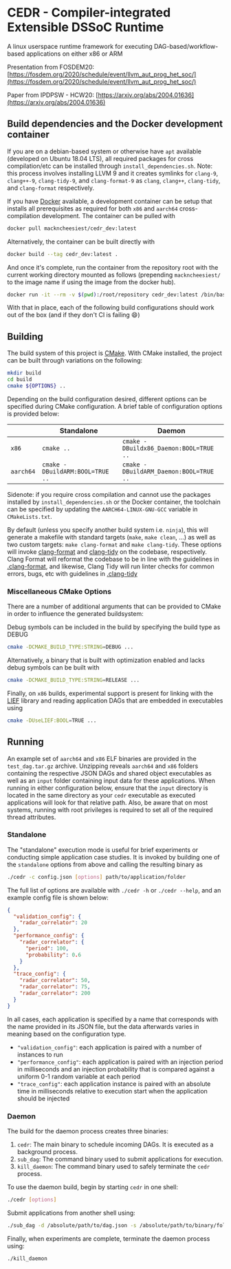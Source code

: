 # CEDR - Compiler-integrated Extensible DSSoC Runtime
A linux userspace runtime framework for executing DAG-based/workflow-based applications on either x86 or ARM

Presentation from FOSDEM20: [https://fosdem.org/2020/schedule/event/llvm_aut_prog_het_soc/](https://fosdem.org/2020/schedule/event/llvm_aut_prog_het_soc/)

Paper from IPDPSW - HCW20: [https://arxiv.org/abs/2004.01636](https://arxiv.org/abs/2004.01636)

## Build dependencies and the Docker development container
If you are on a debian-based system or otherwise have `apt` available (developed on Ubuntu 18.04 LTS), all required packages for cross compilation/etc can be installed through `install_dependencies.sh`.
Note: this process involves installing LLVM 9 and it creates symlinks for `clang-9`, `clang++-9`, `clang-tidy-9`, and `clang-format-9` as `clang`, `clang++`, `clang-tidy`, and `clang-format` respectively.

If you have [Docker](https://www.docker.com) available, a development container can be setup that installs all prerequisites as required for both `x86` and `aarch64` cross-compilation development. 
The container can be pulled with
```bash
docker pull mackncheesiest/cedr_dev:latest
```
Alternatively, the container can be built directly with
```bash
docker build --tag cedr_dev:latest .
```
And once it's complete, run the container from the repository root with the current working directory mounted as follows (prepending `mackncheesiest/` to the image name if using the image from the docker hub).
```bash
docker run -it --rm -v $(pwd):/root/repository cedr_dev:latest /bin/bash
```
With that in place, each of the following build configurations should work out of the box (and if they don't CI is failing 😄)

## Building

The build system of this project is [CMake](https://cmake.org/). With CMake installed, the project can be built through variations on the following:
```bash
mkdir build
cd build
cmake ${OPTIONS} ..
```

Depending on the build configuration desired, different options can be specified during CMake configuration. A brief table of configuration options is provided below:

|         |             Standalone          | Daemon                                 |
|---------|---------------------------------|----------------------------------------|
| `x86`     | `cmake ..`                      | `cmake -DBuildx86_Daemon:BOOL=TRUE ..` |
| `aarch64` | `cmake -DBuildARM:BOOL=TRUE ..` | `cmake -DBuildARM_Daemon:BOOL=TRUE ..` |

Sidenote: if you require cross compilation and cannot use the packages installed by `install_dependencies.sh` or the Docker container, the toolchain can be specified by updating the `AARCH64-LINUX-GNU-GCC` variable in `CMakeLists.txt`. 

By default (unless you specify another build system i.e. `ninja`), this will generate a makefile with standard targets (`make`, `make clean`, ...) as well as two custom targets: `make clang-format` and `make clang-tidy`. 
These options will invoke [clang-format](https://clang.llvm.org/docs/ClangFormat.html) and [clang-tidy](https://clang.llvm.org/extra/clang-tidy/) on the codebase, respectively.
Clang Format will reformat the codebase to be in line with the guidelines in [.clang-format](.clang-format), and likewise, Clang Tidy will run linter checks for common errors, bugs, etc with guidelines in [.clang-tidy](.clang-tidy)

### Miscellaneous CMake Options
There are a number of additional arguments that can be provided to CMake in order to influence the generated buildsystem:

Debug symbols can be included in the build by specifying the build type as DEBUG
```bash
cmake -DCMAKE_BUILD_TYPE:STRING=DEBUG ...
```

Alternatively, a binary that is built with optimization enabled and lacks debug symbols can be built with
```bash
cmake -DCMAKE_BUILD_TYPE:STRING=RELEASE ...
```

Finally, on `x86` builds, experimental support is present for linking with the [LIEF](https://lief.quarkslab.com/) library and reading application DAGs that are embedded in executables using
```bash
cmake -DUseLIEF:BOOL=TRUE ...
```

## Running

An example set of `aarch64` and `x86` ELF binaries are provided in the `test_dag.tar.gz` archive.
Unzipping reveals `aarch64` and `x86` folders containing the respective JSON DAGs and shared object executables as well as an `input` folder containing input data for these applications.
When running in either configuration below, ensure that the `input` directory is located in the same directory as your `cedr` executable as executed applications will look for that relative path.
Also, be aware that on most systems, running with root privileges is required to set all of the required thread attributes. 

### Standalone
The "standalone" execution mode is useful for brief experiments or conducting simple application case studies.
It is invoked by building one of the `standalone` options from above and calling the resulting binary as

```bash
./cedr -c config.json [options] path/to/application/folder
```

The full list of options are available with `./cedr -h` or `./cedr --help`, and an example config file is shown below:
```json
{
  "validation_config": {
    "radar_correlator": 20
  },
  "performance_config": {
    "radar_correlator": {
      "period": 100,
      "probability": 0.6
    }
  },
  "trace_config": {
    "radar_correlator": 50,
    "radar_correlator": 75,
    "radar_correlator": 200
  }
}
```

In all cases, each application is specified by a name that corresponds with the name provided in its JSON file, but the data afterwards varies in meaning based on the configuration type.

- `"validation_config"`: each application is paired with a number of instances to run
- `"performance_config"`: each application is paired with an injection period in milliseconds and an injection probability that is compared against a uniform 0-1 random variable at each period
- `"trace_config"`: each application instance is paired with an absolute time in milliseconds relative to execution start when the application should be injected

### Daemon
The build for the daemon process creates three binaries: 
 1. `cedr`: The main binary to schedule incoming DAGs. It is executed as a background process.
 2. `sub_dag`: The command binary used to submit applications for execution.
 3. `kill_daemon`: The command binary used to safely terminate the `cedr` process. 

To use the daemon build, begin by starting `cedr` in one shell:
```bash
./cedr [options]
```
Submit applications from another shell using:
```bash
./sub_dag -d /absolute/path/to/dag.json -s /absolute/path/to/binary/folder/
```
Finally, when experiments are complete, terminate the daemon process using:
```bash
./kill_daemon
```
